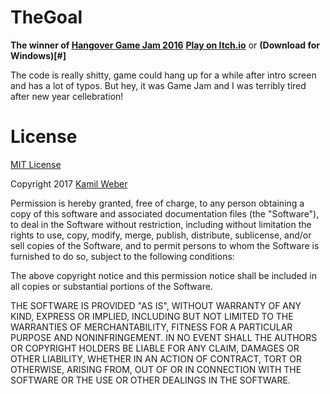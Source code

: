 # TheGoal

**The winner of [Hangover Game Jam 2016](https://itch.io/jam/hangover-game-jam-2016)**
**[Play on Itch.io](https://kweb24.itch.io/thegoal)** or **(Download for Windows)[#]**

The code is really shitty, game could hang up for a while after intro screen and has a lot of typos. But hey, it was Game Jam and I was terribly tired after new year cellebration!

# License

[MIT License](https://opensource.org/licenses/mit-license.html)

Copyright 2017 [Kamil Weber](http://kamilweber.pl/)

Permission is hereby granted, free of charge, to any person obtaining a copy of this software and associated documentation files (the "Software"), to deal in the Software without restriction, including without limitation the rights to use, copy, modify, merge, publish, distribute, sublicense, and/or sell copies of the Software, and to permit persons to whom the Software is furnished to do so, subject to the following conditions:

The above copyright notice and this permission notice shall be included in all copies or substantial portions of the Software.

THE SOFTWARE IS PROVIDED "AS IS", WITHOUT WARRANTY OF ANY KIND, EXPRESS OR IMPLIED, INCLUDING BUT NOT LIMITED TO THE WARRANTIES OF MERCHANTABILITY, FITNESS FOR A PARTICULAR PURPOSE AND NONINFRINGEMENT. IN NO EVENT SHALL THE AUTHORS OR COPYRIGHT HOLDERS BE LIABLE FOR ANY CLAIM, DAMAGES OR OTHER LIABILITY, WHETHER IN AN ACTION OF CONTRACT, TORT OR OTHERWISE, ARISING FROM, OUT OF OR IN CONNECTION WITH THE SOFTWARE OR THE USE OR OTHER DEALINGS IN THE SOFTWARE.
